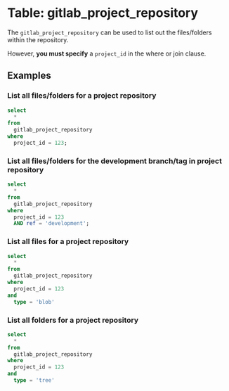 # Table: gitlab_project_repository

The `gitlab_project_repository` can be used to list out the files/folders within the repository.

However, **you must specify** a `project_id` in the where or join clause.

## Examples

### List all files/folders for a project repository

```sql
select
  *
from
  gitlab_project_repository
where
  project_id = 123;  
```

### List all files/folders for the development branch/tag in project repository

```sql
select
  *
from
  gitlab_project_repository
where
  project_id = 123
  AND ref = 'development';  
```

### List all files for a project repository

```sql
select
  *
from
  gitlab_project_repository
where
  project_id = 123
and 
  type = 'blob'
```

### List all folders for a project repository

```sql
select
  *
from
  gitlab_project_repository
where
  project_id = 123
and 
  type = 'tree'
```
